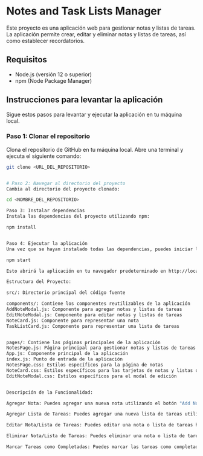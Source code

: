 # Notes and Task Lists Manager

Este proyecto es una aplicación web para gestionar notas y listas de tareas. La aplicación permite crear, editar y eliminar notas y listas de tareas, así como establecer recordatorios.

## Requisitos

- Node.js (versión 12 o superior)
- npm (Node Package Manager)

## Instrucciones para levantar la aplicación

Sigue estos pasos para levantar y ejecutar la aplicación en tu máquina local.

### Paso 1: Clonar el repositorio

Clona el repositorio de GitHub en tu máquina local. Abre una terminal y ejecuta el siguiente comando:

```bash
git clone <URL_DEL_REPOSITORIO>


# Paso 2: Navegar al directorio del proyecto
Cambia al directorio del proyecto clonado:

cd <NOMBRE_DEL_REPOSITORIO>

Paso 3: Instalar dependencias
Instala las dependencias del proyecto utilizando npm:

npm install


Paso 4: Ejecutar la aplicación
Una vez que se hayan instalado todas las dependencias, puedes iniciar la aplicación con el siguiente comando:

npm start

Esto abrirá la aplicación en tu navegador predeterminado en http://localhost:3000.

Estructura del Proyecto:

src/: Directorio principal del código fuente

components/: Contiene los componentes reutilizables de la aplicación
AddNoteModal.js: Componente para agregar notas y listas de tareas
EditNoteModal.js: Componente para editar notas y listas de tareas
NoteCard.js: Componente para representar una nota
TaskListCard.js: Componente para representar una lista de tareas


pages/: Contiene las páginas principales de la aplicación
NotesPage.js: Página principal para gestionar notas y listas de tareas
App.js: Componente principal de la aplicación
index.js: Punto de entrada de la aplicación
NotesPage.css: Estilos específicos para la página de notas
NoteCard.css: Estilos específicos para las tarjetas de notas y listas de tareas
EditNoteModal.css: Estilos específicos para el modal de edición


Descripción de la Funcionalidad:

Agregar Nota: Puedes agregar una nueva nota utilizando el botón "Add Note". Se abrirá un modal donde podrás ingresar el título, descripción y un recordatorio opcional.

Agregar Lista de Tareas: Puedes agregar una nueva lista de tareas utilizando el botón "Add Task List". Se abrirá un modal donde podrás ingresar el título, descripción, tareas y un recordatorio opcional.

Editar Nota/Lista de Tareas: Puedes editar una nota o lista de tareas haciendo clic en la tarjeta correspondiente. Se abrirá un modal donde podrás editar los detalles.

Eliminar Nota/Lista de Tareas: Puedes eliminar una nota o lista de tareas desde el modal de edición.

Marcar Tareas como Completadas: Puedes marcar las tareas como completadas haciendo clic en el checkbox correspondiente en la tarjeta de la lista de tareas.
